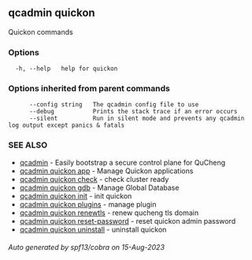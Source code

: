 ## qcadmin quickon

Quickon commands

### Options

```
  -h, --help   help for quickon
```

### Options inherited from parent commands

```
      --config string   The qcadmin config file to use
      --debug           Prints the stack trace if an error occurs
      --silent          Run in silent mode and prevents any qcadmin log output except panics & fatals
```

### SEE ALSO

* [qcadmin](qcadmin.md)	 - Easily bootstrap a secure control plane for QuCheng
* [qcadmin quickon app](qcadmin_quickon_app.md)	 - Manage Quickon applications
* [qcadmin quickon check](qcadmin_quickon_check.md)	 - check cluster ready
* [qcadmin quickon gdb](qcadmin_quickon_gdb.md)	 - Manage Global Database
* [qcadmin quickon init](qcadmin_quickon_init.md)	 - init quickon
* [qcadmin quickon plugins](qcadmin_quickon_plugins.md)	 - manage plugin
* [qcadmin quickon renewtls](qcadmin_quickon_renewtls.md)	 - renew qucheng tls domain
* [qcadmin quickon reset-password](qcadmin_quickon_reset-password.md)	 - reset quickon admin password
* [qcadmin quickon uninstall](qcadmin_quickon_uninstall.md)	 - uninstall quickon

###### Auto generated by spf13/cobra on 15-Aug-2023
